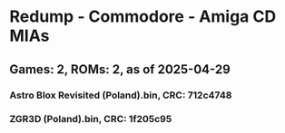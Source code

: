 # Redump - Commodore - Amiga CD MIAs
## Games: 2, ROMs: 2, as of 2025-04-29

### Astro Blox Revisited (Poland).bin, CRC: 712c4748
### ZGR3D (Poland).bin, CRC: 1f205c95
